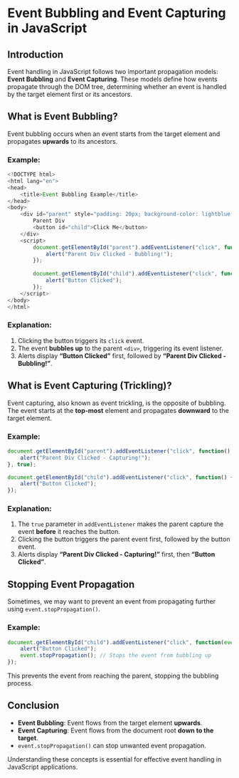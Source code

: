 # Event Bubbling and Event Capturing in JavaScript

## Introduction
Event handling in JavaScript follows two important propagation models: **Event Bubbling** and **Event Capturing**. These models define how events propagate through the DOM tree, determining whether an event is handled by the target element first or its ancestors.

## What is Event Bubbling?
Event bubbling occurs when an event starts from the target element and propagates **upwards** to its ancestors.

### Example:
```javascript
<!DOCTYPE html>
<html lang="en">
<head>
    <title>Event Bubbling Example</title>
</head>
<body>
    <div id="parent" style="padding: 20px; background-color: lightblue;">
        Parent Div
        <button id="child">Click Me</button>
    </div>
    <script>
        document.getElementById("parent").addEventListener("click", function() {
            alert("Parent Div Clicked - Bubbling!");
        });
        
        document.getElementById("child").addEventListener("click", function() {
            alert("Button Clicked");
        });
    </script>
</body>
</html>
```
### Explanation:
1. Clicking the button triggers its `click` event.
2. The event **bubbles up** to the parent `<div>`, triggering its event listener.
3. Alerts display **“Button Clicked”** first, followed by **“Parent Div Clicked - Bubbling!”**.

## What is Event Capturing (Trickling)?
Event capturing, also known as event trickling, is the opposite of bubbling. The event starts at the **top-most** element and propagates **downward** to the target element.

### Example:
```javascript
document.getElementById("parent").addEventListener("click", function() {
    alert("Parent Div Clicked - Capturing!");
}, true);

document.getElementById("child").addEventListener("click", function() {
    alert("Button Clicked");
});
```
### Explanation:
1. The `true` parameter in `addEventListener` makes the parent capture the event **before** it reaches the button.
2. Clicking the button triggers the parent event first, followed by the button event.
3. Alerts display **“Parent Div Clicked - Capturing!”** first, then **“Button Clicked”**.

## Stopping Event Propagation
Sometimes, we may want to prevent an event from propagating further using `event.stopPropagation()`.

### Example:
```javascript
document.getElementById("child").addEventListener("click", function(event) {
    alert("Button Clicked");
    event.stopPropagation(); // Stops the event from bubbling up
});
```
This prevents the event from reaching the parent, stopping the bubbling process.

## Conclusion
- **Event Bubbling**: Event flows from the target element **upwards**.
- **Event Capturing**: Event flows from the document root **down to the target**.
- `event.stopPropagation()` can stop unwanted event propagation.

Understanding these concepts is essential for effective event handling in JavaScript applications.

